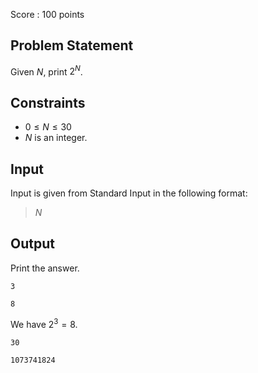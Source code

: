 Score : $100$ points

## Problem Statement

Given $N$, print $2^N$.

## Constraints

- $0 \leq N \leq 30$
- $N$ is an integer.

## Input

Input is given from Standard Input in the following format:

> $N$

## Output

Print the answer.  

```input1
3
```

```output1
8
```

We have $2^3=8$.

```input2
30
```

```output2
1073741824
```
